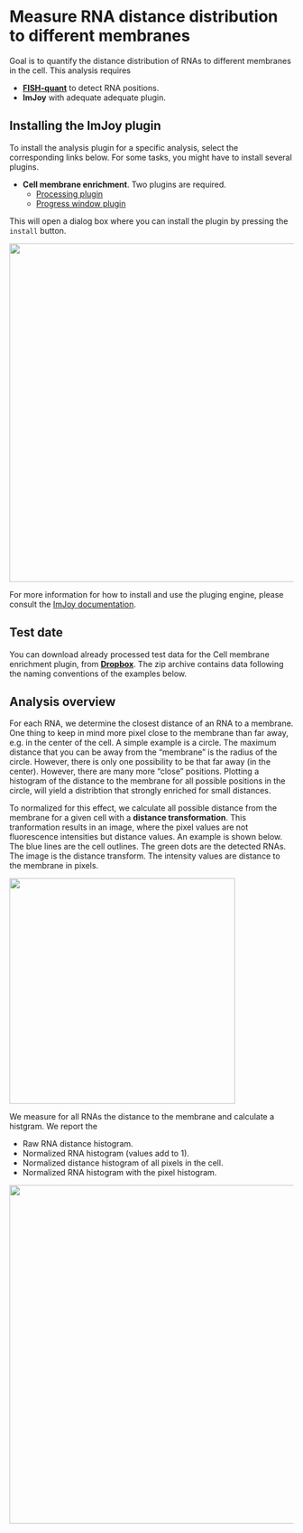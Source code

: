 # Measure RNA distance distribution to different membranes

Goal is to quantify the distance distribution of RNAs to different membranes in
the cell. This analysis requires

* [**FISH-quant**](https://bitbucket.org/muellerflorian/fish_quant/) to detect RNA positions.
* **ImJoy** with adequate adequate plugin.

## Installing the ImJoy plugin

To install the analysis plugin for a specific analysis, select the
corresponding links below. For some tasks, you might have to install several plugins.

* **Cell membrane enrichment**. Two plugins are required. 
    - <a href="https://imjoy.io/#/app?w=MembDist&plugin=https://raw.githubusercontent.com/muellerflorian/rna-loc/master/imjoy-plugins/MembraneDistance.imjoy.html&tag=CellMemb&w=CellMemb"  target="_blank">Processing plugin</a>
    - <a href="https://imjoy.io/#/app?w=MembDist&plugin=https://raw.githubusercontent.com/muellerflorian/rna-loc/master/imjoy-plugins/MembraneDistProgress.imjoy.html&tag=CellMemb&w=CellMemb"  target="_blank">Progress window plugin</a>

This will open a dialog box where you can install the plugin by pressing the
`install` button.

<img src="https://raw.githubusercontent.com/muellerflorian/rna-loc/master/docs/img/imjoy-install-membdist.png" width="600px"></img>

For more information for how to install and use the pluging engine, please
consult the [ImJoy documentation](https://imjoy.io/docs/#/user-manual?id=python-engine).

## Test date

You can download already processed test data for the Cell membrane enrichment plugin, from [**Dropbox**](https://www.dropbox.com/s/0sbsmbg5xlccamp/img1.zip?dl=0). The zip archive contains data following the naming conventions of the examples below.

## Analysis overview

For each RNA, we determine the closest distance of an RNA to a membrane. One thing to keep in mind more pixel close to the membrane than far away, e.g. in the center of
the cell. A simple example is a circle. The maximum distance that you can be away from the “membrane” is the radius of the circle. However, there is only one possibility to be that far away (in the center). However, there are many more “close” positions.  Plotting a histogram of the distance to the membrane for all possible positions in the circle,  will yield a distribtion that strongly enriched for small distances.

To normalized for this effect, we calculate all possible distance from the membrane
for a given cell with a **distance transformation**. This tranformation results in
an image, where the pixel values are not fluorescence intensities but distance values. An example is shown below. The blue lines are the cell outlines. The green dots are the detected RNAs. The image is the distance transform. The intensity values are distance to the membrane in pixels.

<img src="https://raw.githubusercontent.com/muellerflorian/rna-loc/master/docs/img/dist_transform.png" width="400px"></img>

We measure for all RNAs the distance to the membrane and calculate a
histgram. We report the

-   Raw RNA distance histogram.
-   Normalized RNA histogram (values add to 1).
-   Normalized distance histogram of all pixels in the cell.
-   Normalized RNA histogram with the pixel histogram.

<img src="https://raw.githubusercontent.com/muellerflorian/rna-loc/master/docs/img/memb_summaryPlot.png" width="600px"></img>
